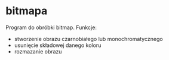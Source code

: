 # bitmapa

Program do obróbki bitmap.
Funkcje:
- stworzenie obrazu czarnobiałego lub monochromatycznego
- usunięcie składowej danego koloru
- rozmazanie obrazu
